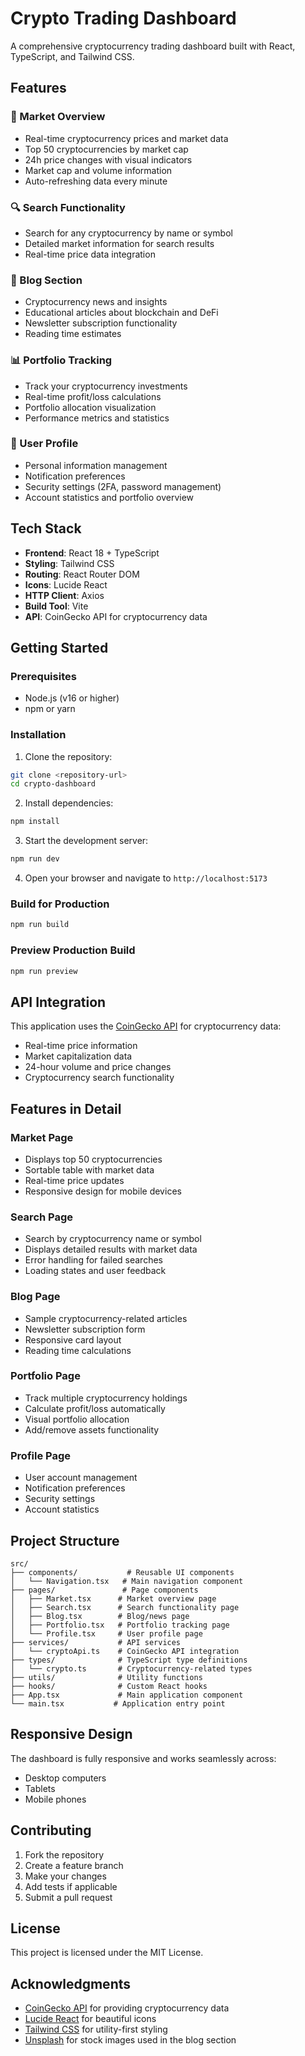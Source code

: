 # Crypto Trading Dashboard

A comprehensive cryptocurrency trading dashboard built with React, TypeScript, and Tailwind CSS.

## Features

### 🏪 Market Overview
- Real-time cryptocurrency prices and market data
- Top 50 cryptocurrencies by market cap
- 24h price changes with visual indicators
- Market cap and volume information
- Auto-refreshing data every minute

### 🔍 Search Functionality
- Search for any cryptocurrency by name or symbol
- Detailed market information for search results
- Real-time price data integration

### 📝 Blog Section
- Cryptocurrency news and insights
- Educational articles about blockchain and DeFi
- Newsletter subscription functionality
- Reading time estimates

### 📊 Portfolio Tracking
- Track your cryptocurrency investments
- Real-time profit/loss calculations
- Portfolio allocation visualization
- Performance metrics and statistics

### 👤 User Profile
- Personal information management
- Notification preferences
- Security settings (2FA, password management)
- Account statistics and portfolio overview

## Tech Stack

- **Frontend**: React 18 + TypeScript
- **Styling**: Tailwind CSS
- **Routing**: React Router DOM
- **Icons**: Lucide React
- **HTTP Client**: Axios
- **Build Tool**: Vite
- **API**: CoinGecko API for cryptocurrency data

## Getting Started

### Prerequisites
- Node.js (v16 or higher)
- npm or yarn

### Installation

1. Clone the repository:
```bash
git clone <repository-url>
cd crypto-dashboard
```

2. Install dependencies:
```bash
npm install
```

3. Start the development server:
```bash
npm run dev
```

4. Open your browser and navigate to `http://localhost:5173`

### Build for Production

```bash
npm run build
```

### Preview Production Build

```bash
npm run preview
```

## API Integration

This application uses the [CoinGecko API](https://www.coingecko.com/en/api) for cryptocurrency data:
- Real-time price information
- Market capitalization data
- 24-hour volume and price changes
- Cryptocurrency search functionality

## Features in Detail

### Market Page
- Displays top 50 cryptocurrencies
- Sortable table with market data
- Real-time price updates
- Responsive design for mobile devices

### Search Page
- Search by cryptocurrency name or symbol
- Displays detailed results with market data
- Error handling for failed searches
- Loading states and user feedback

### Blog Page
- Sample cryptocurrency-related articles
- Newsletter subscription form
- Responsive card layout
- Reading time calculations

### Portfolio Page
- Track multiple cryptocurrency holdings
- Calculate profit/loss automatically
- Visual portfolio allocation
- Add/remove assets functionality

### Profile Page
- User account management
- Notification preferences
- Security settings
- Account statistics

## Project Structure

```
src/
├── components/           # Reusable UI components
│   └── Navigation.tsx   # Main navigation component
├── pages/               # Page components
│   ├── Market.tsx      # Market overview page
│   ├── Search.tsx      # Search functionality page
│   ├── Blog.tsx        # Blog/news page
│   ├── Portfolio.tsx   # Portfolio tracking page
│   └── Profile.tsx     # User profile page
├── services/           # API services
│   └── cryptoApi.ts    # CoinGecko API integration
├── types/              # TypeScript type definitions
│   └── crypto.ts       # Cryptocurrency-related types
├── utils/              # Utility functions
├── hooks/              # Custom React hooks
├── App.tsx             # Main application component
└── main.tsx           # Application entry point
```

## Responsive Design

The dashboard is fully responsive and works seamlessly across:
- Desktop computers
- Tablets
- Mobile phones

## Contributing

1. Fork the repository
2. Create a feature branch
3. Make your changes
4. Add tests if applicable
5. Submit a pull request

## License

This project is licensed under the MIT License.

## Acknowledgments

- [CoinGecko API](https://www.coingecko.com/en/api) for providing cryptocurrency data
- [Lucide React](https://lucide.dev/) for beautiful icons
- [Tailwind CSS](https://tailwindcss.com/) for utility-first styling
- [Unsplash](https://unsplash.com/) for stock images used in the blog section
